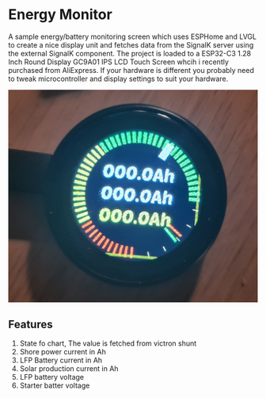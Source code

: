 # Energy Monitor

A sample energy/battery monitoring screen which uses ESPHome and LVGL to create a nice display unit and fetches data from the SignalK server using the external SignalK component.
The project is loaded to a ESP32-C3 1.28 Inch Round Display GC9A01 IPS LCD Touch Screen whcih i recently purchased from AliExpress. 
If your hardware is different you probably need to tweak microcontroller and display settings to suit your hardware.

![alt text](./images/EnergyMonitor.png "EnergyMonitor")

## Features

1. State fo chart, The value is fetched from victron shunt
1. Shore power current in Ah
1. LFP Battery current in Ah
1. Solar production current in Ah
1. LFP battery voltage
1. Starter batter voltage